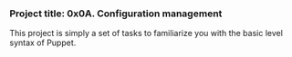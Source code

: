### Project title: 0x0A. Configuration management

This project is simply a set of tasks to familiarize you with the basic level syntax of Puppet.
